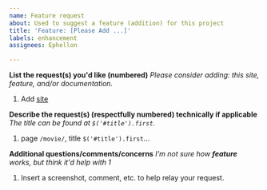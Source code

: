 ```yaml
---
name: Feature request
about: Used to suggest a feature (addition) for this project
title: 'Feature: [Please Add ...]'
labels: enhancement
assignees: Ephellon

---
```


**List the request(s) you'd like (numbered)**
*Please consider adding: this site, feature, and/or documentation.*

1. Add [site](#)

**Describe the request(s) (respectfully numbered) technically if applicable**
*The title can be found at `$('#title').first`.*

1. page `/movie/`, title `$('#title').first`...

**Additional questions/comments/concerns**
*I'm not sure how **feature** works, but think it'd help with 1*

1. Insert a screenshot, comment, etc. to help relay your request.
